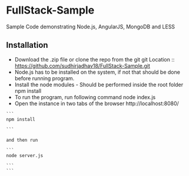 # FullStack-Sample
  Sample Code demonstrating Node.js, AngularJS, MongoDB and LESS

## Installation

   - Download the .zip file or clone the repo from the git
     git Location :: https://github.com/sudhirjadhav18/FullStack-Sample.git      
   - Node.js has to be installed on the system, if not that should be done before running program.
   - Install the node modules - Should be performed inside the root folder
     npm install
   - To run the program, run following command
     node index.js
   - Open the instance in two tabs of the browser
     http://localhost:8080/

	```
	npm install

	```

	and then run 

	```
	node server.js

	```
	```